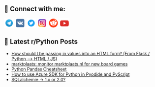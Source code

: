 ## 🔎 Connect with me:
[<img src="https://github.com/bullbesh/bullbesh/blob/main/images/Telegram.png" width="32" height="32" />](https://t.me/bullbesh)
[<img src="https://github.com/bullbesh/bullbesh/blob/main/images/VK.png" width="32" height="32" />](https://vk.com/bullbesh)
[<img src="https://github.com/bullbesh/bullbesh/blob/main/images/Twitter.png" width="32" height="32" />](https://twitter.com/bullbesh1)
[<img src="https://github.com/bullbesh/bullbesh/blob/main/images/Instagram.png" width="32" height="32" />](https://www.instagram.com/bullbesh)
[<img src="https://github.com/bullbesh/bullbesh/blob/main/images/Reddit.png" width="32" height="32" />](https://www.reddit.com/user/bullbesh)
[<img src="https://github.com/bullbesh/bullbesh/blob/main/images/YouTube.png" width="32" height="32" />](https://www.youtube.com/channel/UCtfjRs6uzgq5mfm8S06WTcg)

## 📕 Latest r/Python Posts
<!-- BLOG-POST-LIST:START -->
- [How should I be passing in values into an HTML form? &lpar;From Flask / Python --&gt; HTML / JS&rpar;](https://www.reddit.com/r/Python/comments/wmnvd2/how_should_i_be_passing_in_values_into_an_html/)
- [marktplaats: monitor marktplaats.nl for new board games](https://www.reddit.com/r/Python/comments/wmnftv/marktplaats_monitor_marktplaatsnl_for_new_board/)
- [Python Pandas Cheatsheet](https://www.reddit.com/r/Python/comments/wml8to/python_pandas_cheatsheet/)
- [How to use Azure SDK for Python in Pyodide and PyScript](https://www.reddit.com/r/Python/comments/wmkg3y/how_to_use_azure_sdk_for_python_in_pyodide_and/)
- [SQLalchemie -&gt; 1.x or 2.0?](https://www.reddit.com/r/Python/comments/wmkbce/sqlalchemie_1x_or_20/)
<!-- BLOG-POST-LIST:END -->
